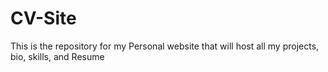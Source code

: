 # CV-Site
This is the repository for my Personal website that will host all my projects, bio, skills, and Resume
